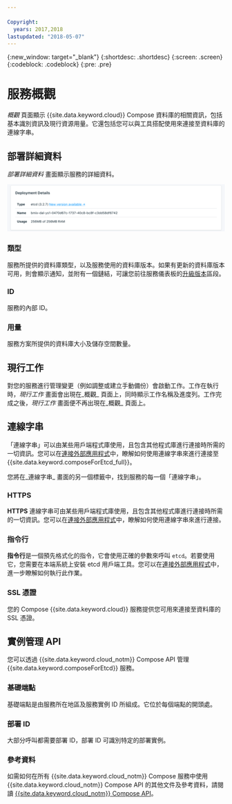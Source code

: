 ```yaml
---

Copyright:
  years: 2017,2018
lastupdated: "2018-05-07"
---
```


{:new_window: target="_blank"}
{:shortdesc: .shortdesc}
{:screen: .screen}
{:codeblock: .codeblock}
{:pre: .pre}

# 服務概觀

_概觀_ 頁面顯示 {{site.data.keyword.cloud}} Compose 資料庫的相關資訊，包括基本識別資訊及現行資源用量。它還包括您可以與工具搭配使用來連接至資料庫的連線字串。

## 部署詳細資料

_部署詳細資料_ 畫面顯示服務的詳細資料。

![部署詳細資料](./images/etcd-deployment-details.png "「部署詳細資料」畫面的視圖")

### 類型

服務所提供的資料庫類型，以及服務使用的資料庫版本。如果有更新的資料庫版本可用，則會顯示通知，並附有一個鏈結，可讓您前往服務儀表板的[升級版本](/docs/services/ComposeForEtcd/dashboard-settings.html#upgrade-version)區段。

### ID

服務的內部 ID。

### 用量

服務方案所提供的資料庫大小及儲存空間數量。

## 現行工作

對您的服務進行管理變更（例如調整或建立手動備份）會啟動工作。工作在執行時，_現行工作_ 畫面會出現在_概觀_ 頁面上，同時顯示工作名稱及進度列。工作完成之後，_現行工作_ 畫面便不再出現在_概觀_ 頁面上。

## 連線字串

「連線字串」可以由某些用戶端程式庫使用，且包含其他程式庫進行連接時所需的一切資訊。您可以在[連接外部應用程式](./connecting-external.html)中，瞭解如何使用連線字串來進行連接至 {{site.data.keyword.composeForEtcd_full}}。

您將在_連線字串_ 畫面的另一個標籤中，找到服務的每一個「連線字串」。

### HTTPS

**HTTPS** 連線字串可由某些用戶端程式庫使用，且包含其他程式庫進行連接時所需的一切資訊。您可以在[連接外部應用程式](./connecting-external.html)中，瞭解如何使用連線字串來進行連接。

### 指令行

**指令行**是一個預先格式化的指令，它會使用正確的參數來呼叫 `etcd`。若要使用它，您需要在本端系統上安裝 etcd 用戶端工具。您可以在[連接外部應用程式](./connecting-external.html)中，進一步瞭解如何執行此作業。

### SSL 憑證

您的 Compose {{site.data.keyword.cloud}} 服務提供您可用來連接至資料庫的 SSL 憑證。


## 實例管理 API

您可以透過 {{site.data.keyword.cloud_notm}} Compose API 管理 {{site.data.keyword.composeForEtcd}} 服務。

### 基礎端點

基礎端點是由服務所在地區及服務實例 ID 所組成。它位於每個端點的開頭處。

### 部署 ID

大部分呼叫都需要部署 ID，部署 ID 可識別特定的部署實例。

### 參考資料

如需如何在所有 {{site.data.keyword.cloud_notm}} Compose 服務中使用 {{site.data.keyword.cloud_notm}} Compose API 的其他文件及參考資料，請閱讀 [{{site.data.keyword.cloud_notm}} Compose API](https://www.compose.com/articles/the-ibm-cloud-compose-api/)。
